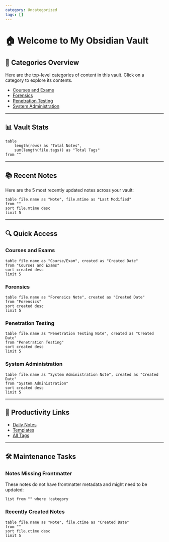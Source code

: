 ```yaml
---
category: Uncategorized
tags: []
---
```


# 🏠 Welcome to My Obsidian Vault

## 📂 Categories Overview
Here are the top-level categories of content in this vault. Click on a category to explore its contents.

- [Courses and Exams](Courses%20and%20Exams)
- [Forensics](Forensics)
- [Penetration Testing](Penetration%20Testing)
- [System Administration](System%20Administration)

---

## 📊 Vault Stats
```dataview
table
    length(rows) as "Total Notes",
    sum(length(file.tags)) as "Total Tags"
from ""
```

---

## 📚 Recent Notes
Here are the 5 most recently updated notes across your vault:

```dataview
table file.name as "Note", file.mtime as "Last Modified"
from ""
sort file.mtime desc
limit 5
```

---

## 🔍 Quick Access
### Courses and Exams
```dataview
table file.name as "Course/Exam", created as "Created Date"
from "Courses and Exams"
sort created desc
limit 5
```

### Forensics
```dataview
table file.name as "Forensics Note", created as "Created Date"
from "Forensics"
sort created desc
limit 5
```

### Penetration Testing
```dataview
table file.name as "Penetration Testing Note", created as "Created Date"
from "Penetration Testing"
sort created desc
limit 5
```

### System Administration
```dataview
table file.name as "System Administration Note", created as "Created Date"
from "System Administration"
sort created desc
limit 5
```

---

## 🚀 Productivity Links
- [Daily Notes](obsidian://daily)
- [Templates](Templates)
- [All Tags](#tags)

---

## 🛠️ Maintenance Tasks
### Notes Missing Frontmatter
These notes do not have frontmatter metadata and might need to be updated:
```dataview
list from "" where !category
```

### Recently Created Notes
```dataview
table file.name as "Note", file.ctime as "Created Date"
from ""
sort file.ctime desc
limit 5
```
